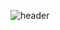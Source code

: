 ![header](https://capsule-render.vercel.app/api?type=shark&color=FFD966&text=🐵+Jo+Eun-bi+🐵&fontSize=40&fontColor=000000&animation=fadeIn)

